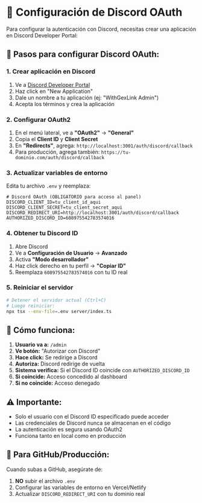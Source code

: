 # 🔐 Configuración de Discord OAuth

Para configurar la autenticación con Discord, necesitas crear una aplicación en Discord Developer Portal:

## 📝 Pasos para configurar Discord OAuth:

### 1. **Crear aplicación en Discord**
1. Ve a [Discord Developer Portal](https://discord.com/developers/applications)
2. Haz click en "New Application"
3. Dale un nombre a tu aplicación (ej: "WithGexLink Admin")
4. Acepta los términos y crea la aplicación

### 2. **Configurar OAuth2**
1. En el menú lateral, ve a **"OAuth2"** → **"General"**
2. Copia el **Client ID** y **Client Secret**
3. En **"Redirects"**, agrega: `http://localhost:3001/auth/discord/callback`
4. Para producción, agrega también: `https://tu-dominio.com/auth/discord/callback`

### 3. **Actualizar variables de entorno**
Edita tu archivo `.env` y reemplaza:

```env
# Discord OAuth (OBLIGATORIO para acceso al panel)
DISCORD_CLIENT_ID=tu_client_id_aqui
DISCORD_CLIENT_SECRET=tu_client_secret_aqui
DISCORD_REDIRECT_URI=http://localhost:3001/auth/discord/callback
AUTHORIZED_DISCORD_ID=608975542783574016
```

### 4. **Obtener tu Discord ID**
1. Abre Discord
2. Ve a **Configuración de Usuario** → **Avanzado**
3. Activa **"Modo desarrollador"**
4. Haz click derecho en tu perfil → **"Copiar ID"**
5. Reemplaza `608975542783574016` con tu ID real

### 5. **Reiniciar el servidor**
```bash
# Detener el servidor actual (Ctrl+C)
# Luego reiniciar:
npx tsx --env-file=.env server/index.ts
```

## 🎯 **Cómo funciona:**

1. **Usuario va a:** `/admin`
2. **Ve botón:** "Autorizar con Discord"
3. **Hace click:** Se redirige a Discord
4. **Autoriza:** Discord redirige de vuelta
5. **Sistema verifica:** Si el Discord ID coincide con `AUTHORIZED_DISCORD_ID`
6. **Si coincide:** Acceso concedido al dashboard
7. **Si no coincide:** Acceso denegado

## ⚠️ **Importante:**
- Solo el usuario con el Discord ID especificado puede acceder
- Las credenciales de Discord nunca se almacenan en el código
- La autenticación es segura usando OAuth2
- Funciona tanto en local como en producción

## 🔧 **Para GitHub/Producción:**
Cuando subas a GitHub, asegúrate de:
1. **NO** subir el archivo `.env`
2. Configurar las variables de entorno en Vercel/Netlify
3. Actualizar `DISCORD_REDIRECT_URI` con tu dominio real